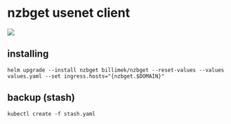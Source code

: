 # nzbget usenet client

![](https://i.imgur.com/2KQbi2w.png)


## installing

```shell
helm upgrade --install nzbget billimek/nzbget --reset-values --values values.yaml --set ingress.hosts="{nzbget.$DOMAIN}"
```

## backup (stash)

```shell
kubectl create -f stash.yaml
```
